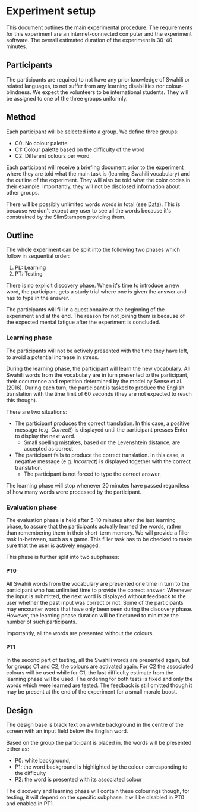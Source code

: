 # Experiment setup
This document outlines the main experimental procedure.
The requirements for this experiment are an internet-connected computer and the experiment software.
The overall estimated duration of the experiment is 30-40 minutes.

## Participants

The participants are required to not have any prior knowledge of Swahili or related languages, to not suffer from any learning disabilities nor colour-blindness.
We expect the volunteers to be international students.
They will be assigned to one of the three groups uniformly.

## Method

Each participant will be selected into a group. We define three groups:
- C0: No colour palette
- C1: Colour palette based on the difficulty of the word
- C2: Different colours per word

Each participant will receive a briefing document prior to the experiment where they are told what the main task is (learning Swahili vocabulary) and the outline of the experiment.
They will also be told what the color codes in their example.
Importantly, they will not be disclosed information about other groups.

There will be possibly unlimited words words in total (see [Data](data.md)).
This is because we don't expect any user to see all the words because it's constrained by the SlimStampen providing them.

## Outline

The whole experiment can be split into the following two phases which follow in sequential order:

1. PL: Learning
2. PT: Testing

There is no explicit discovery phase.
When it's time to introduce a new word, the participant gets a study trial where one is given the answer and has to type in the answer.

The participants will fill in a questionnaire at the beginning of the experiment and at the end.
The reason for not joining them is because of the expected mental fatigue after the experiment is concluded.

### Learning phase

The participants will not be actively presented with the time they have left, to avoid a potential increase in stress.

During the learning phase, the participant will learn the new vocabulary.
All Swahili words from the vocabulary are in turn presented to the participant, their occurrence and repetition determined by the model by Sense et al. (2016).
During each turn, the participant is tasked to produce the English translation with the time limit of 60 seconds (they are not expected to reach this though).

There are two situations:
- The participant produces the correct translation.
  In this case, a positive message (e.g. _Correct!_) is displayed until the participant presses Enter to display the next word.
  - Small spelling mistakes, based on the Levenshtein distance, are accepted as correct
- The participant fails to produce the correct translation.
  In this case, a negative message (e.g. _Incorrect_) is displayed together with the correct translation.
  - The participant is not forced to type the correct answer.
  
The learning phase will stop whenever 20 minutes have passed regardless of how many words were processed by the participant.

### Evaluation phase

The evaluation phase is held after 5-10 minutes after the last learning phase, to assure that the participants actually learned the words, rather than remembering them in their short-term memory.
We will provide a filler task in-between, such as a game.
This filler task has to be checked to make sure that the user is actively engaged.

This phase is further split into two subphases:

#### PT0

All Swahili words from the vocabulary are presented one time in turn to the participant who has unlimited time to provide the correct answer.
Whenever the input is submitted, the next word is displayed without feedback to the user whether the past input was correct or not.
Some of the participants may encounter words that have only been seen during the discovery phase.
However, the learning phase duration will be finetuned to minimize the number of such participants.

Importantly, all the words are presented without the colours.

#### PT1

In the second part of testing, all the Swahili words are presented again, but for groups C1 and C2, the colours are activated again.
For C2 the associated colours will be used while for C1, the last difficulty estimate from the learning phase will be used.
The ordering for both tests is fixed and only the words which were learned are tested.
The feedback is still omitted though it may be present at the end of the experiment for a small morale boost.

## Design

The design base is black text on a white background in the centre of the screen with an input field below the English word. 

Based on the group the participant is placed in, the words will be presented either as:
- P0: white background, 
- P1: the word background is highlighted by the colour corresponding to the difficulty
- P2: the word is presented with its associated colour

The discovery and learning phase will contain these colourings though, for testing, it will depend on the specific subphase.
It will be disabled in PT0 and enabled in PT1.

